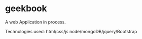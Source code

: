 # geekbook
A web Application in process.

Technologies used:
html/css/js
node/mongoDB/jquery/Bootstrap
